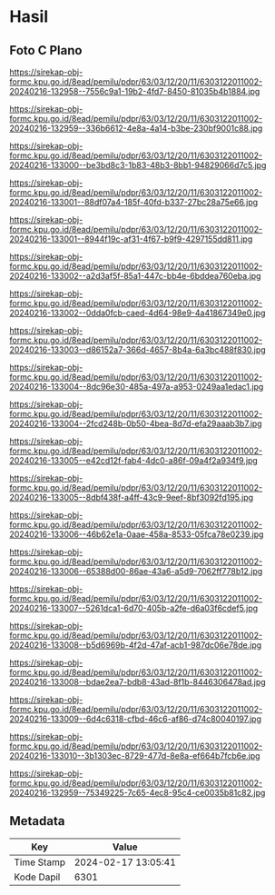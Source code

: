 # Hasil

## Foto C Plano

https://sirekap-obj-formc.kpu.go.id/8ead/pemilu/pdpr/63/03/12/20/11/6303122011002-20240216-132958--7556c9a1-19b2-4fd7-8450-81035b4b1884.jpg

https://sirekap-obj-formc.kpu.go.id/8ead/pemilu/pdpr/63/03/12/20/11/6303122011002-20240216-132959--336b6612-4e8a-4a14-b3be-230bf9001c88.jpg

https://sirekap-obj-formc.kpu.go.id/8ead/pemilu/pdpr/63/03/12/20/11/6303122011002-20240216-133000--be3bd8c3-1b83-48b3-8bb1-94829066d7c5.jpg

https://sirekap-obj-formc.kpu.go.id/8ead/pemilu/pdpr/63/03/12/20/11/6303122011002-20240216-133001--88df07a4-185f-40fd-b337-27bc28a75e66.jpg

https://sirekap-obj-formc.kpu.go.id/8ead/pemilu/pdpr/63/03/12/20/11/6303122011002-20240216-133001--8944f19c-af31-4f67-b9f9-4297155dd811.jpg

https://sirekap-obj-formc.kpu.go.id/8ead/pemilu/pdpr/63/03/12/20/11/6303122011002-20240216-133002--a2d3af5f-85a1-447c-bb4e-6bddea760eba.jpg

https://sirekap-obj-formc.kpu.go.id/8ead/pemilu/pdpr/63/03/12/20/11/6303122011002-20240216-133002--0dda0fcb-caed-4d64-98e9-4a41867349e0.jpg

https://sirekap-obj-formc.kpu.go.id/8ead/pemilu/pdpr/63/03/12/20/11/6303122011002-20240216-133003--d86152a7-366d-4657-8b4a-6a3bc488f830.jpg

https://sirekap-obj-formc.kpu.go.id/8ead/pemilu/pdpr/63/03/12/20/11/6303122011002-20240216-133004--8dc96e30-485a-497a-a953-0249aa1edac1.jpg

https://sirekap-obj-formc.kpu.go.id/8ead/pemilu/pdpr/63/03/12/20/11/6303122011002-20240216-133004--2fcd248b-0b50-4bea-8d7d-efa29aaab3b7.jpg

https://sirekap-obj-formc.kpu.go.id/8ead/pemilu/pdpr/63/03/12/20/11/6303122011002-20240216-133005--e42cd12f-fab4-4dc0-a86f-09a4f2a934f9.jpg

https://sirekap-obj-formc.kpu.go.id/8ead/pemilu/pdpr/63/03/12/20/11/6303122011002-20240216-133005--8dbf438f-a4ff-43c9-9eef-8bf3092fd195.jpg

https://sirekap-obj-formc.kpu.go.id/8ead/pemilu/pdpr/63/03/12/20/11/6303122011002-20240216-133006--46b62e1a-0aae-458a-8533-05fca78e0239.jpg

https://sirekap-obj-formc.kpu.go.id/8ead/pemilu/pdpr/63/03/12/20/11/6303122011002-20240216-133006--65388d00-86ae-43a6-a5d9-7062ff778b12.jpg

https://sirekap-obj-formc.kpu.go.id/8ead/pemilu/pdpr/63/03/12/20/11/6303122011002-20240216-133007--5261dca1-6d70-405b-a2fe-d6a03f6cdef5.jpg

https://sirekap-obj-formc.kpu.go.id/8ead/pemilu/pdpr/63/03/12/20/11/6303122011002-20240216-133008--b5d6969b-4f2d-47af-acb1-987dc06e78de.jpg

https://sirekap-obj-formc.kpu.go.id/8ead/pemilu/pdpr/63/03/12/20/11/6303122011002-20240216-133008--bdae2ea7-bdb8-43ad-8f1b-8446306478ad.jpg

https://sirekap-obj-formc.kpu.go.id/8ead/pemilu/pdpr/63/03/12/20/11/6303122011002-20240216-133009--6d4c6318-cfbd-46c6-af86-d74c80040197.jpg

https://sirekap-obj-formc.kpu.go.id/8ead/pemilu/pdpr/63/03/12/20/11/6303122011002-20240216-133010--3b1303ec-8729-477d-8e8a-ef664b7fcb6e.jpg

https://sirekap-obj-formc.kpu.go.id/8ead/pemilu/pdpr/63/03/12/20/11/6303122011002-20240216-132959--75349225-7c65-4ec8-95c4-ce0035b81c82.jpg


## Metadata

| Key        | Value               |
| ---------- | ------------------- |
| Time Stamp | 2024-02-17 13:05:41 |
| Kode Dapil | 6301                |



